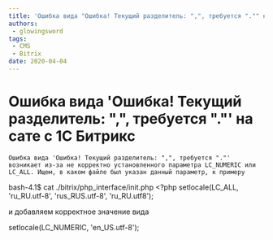 ```yaml
---
title: 'Ошибка вида "Ошибка! Текущий разделитель: ",", требуется "."" на сате с 1С Битрикс'
authors: 
 - glowingsword
tags:
 - CMS
 - Bitrix
date: 2020-04-04
---
```

# Ошибка вида 'Ошибка! Текущий разделитель: ",", требуется "."' на сате с 1С Битрикс

`Ошибка вида 'Ошибка! Текущий разделитель: ",", требуется "."' возникает из-за не корректно установленного параметра LC_NUMERIC или LC_ALL. Ищем, в каком файле был указан данный параметр, к примеру`

bash-4.1$ cat ./bitrix/php\_interface/init.php &lt;?php
setlocale(LC\_ALL, 'ru\_RU.utf-8', 'rus\_RUS.utf-8', 'ru\_RU.utf8');

и добавляем корректное значение вида

setlocale(LC\_NUMERIC, 'en\_US.utf-8');
